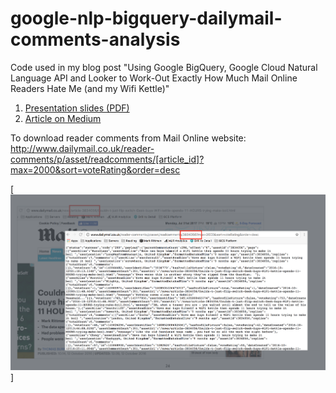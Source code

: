 # google-nlp-bigquery-dailymail-comments-analysis
Code used in my blog post "Using Google BigQuery, Google Cloud Natural Language API and Looker to Work-Out Exactly How Much Mail Online Readers Hate Me (and my Wifi Kettle)"

1. [Presentation slides (PDF)](https://github.com/markrittman/google-nlp-bigquery-dailymail-comments-analysis/blob/master/Analytics%2C%20BigQuery%20and%20Looker%20and%20How%20I%20Became%20an%20Internet%20Meme%20for%2048%20hours.pdf)
2. [Article on Medium](https://medium.com/mark-rittman/using-google-bigquery-google-cloud-natural-language-api-and-looker-to-work-out-exactly-how-much-5f98e9052fe4)

To download reader comments from Mail Online website:
http://www.dailymail.co.uk/reader-comments/p/asset/readcomments/[article_id]?max=2000&sort=voteRating&order=desc

[![Daily Mail Comments Download](https://github.com/markrittman/google-nlp-bigquery-dailymail-comments-analysis/blob/master/mailcomments.png)]
